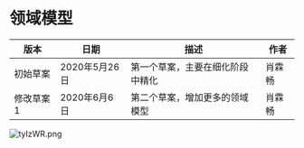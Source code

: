 # 领域模型

| 版本 | 日期 | 描述 | 作者 |
| ----- | ----- | ---- | ---- |
| 初始草案 | 2020年5月26日 | 第一个草案，主要在细化阶段中精化 | 肖霖畅 |
| 修改草案1 | 2020年6月6日 | 第二个草案，增加更多的领域模型 | 肖霖畅 |

![tyIzWR.png](https://s1.ax1x.com/2020/06/06/tyIzWR.png)